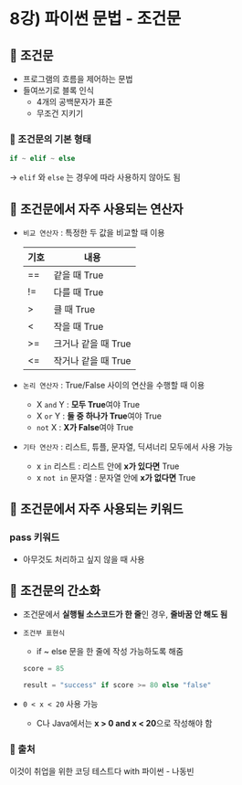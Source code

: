 # 8강) 파이썬 문법 - 조건문

## 📍 조건문

- 프로그램의 흐름을 제어하는 문법
- 들여쓰기로 블록 인식
    - 4개의 공백문자가 표준
    - 무조건 지키기

### 📍 조건문의 기본 형태

```python
if ~ elif ~ else
```

→ `elif` 와 `else` 는 경우에 따라 사용하지 않아도 됨

## 📍 조건문에서 자주 사용되는 연산자

- `비교 연산자` : 특정한 두 값을 비교할 때 이용
    
    | 기호  | 내용            |
    |-----|---------------|
    | ==  | 같을 때 True     |
    | !=  | 다를 때 True     |
    | \>  | 클 때 True      |
    | <   | 작을 때 True     |
    | \>= | 크거나 같을 때 True |
    | <=  | 작거나 같을 때 True |

- `논리 연산자` : True/False 사이의 연산을 수행할 때 이용
    - X `and` Y : **모두 True**여야 True
    - X `or` Y : **둘 중 하나가 True**여야 True
    - `not` X : **X가 False**여야 True

- `기타 연산자` : 리스트, 튜플, 문자열, 딕셔너리 모두에서 사용 가능
    - x `in` 리스트 : 리스트 안에 **x가 있다면** True
    - x `not in` 문자열 : 문자열 안에 **x가 없다면** True

## 📍 조건문에서 자주 사용되는 키워드

### pass 키워드

- 아무것도 처리하고 싶지 않을 때 사용

## 📍 조건문의 간소화

- 조건문에서 **실행될 소스코드가 한 줄**인 경우, **줄바꿈 안 해도 됨**
- `조건부 표현식`
    - if ~ else 문을 한 줄에 작성 가능하도록 해줌
    
    ```python
    score = 85
    
    result = "success" if score >= 80 else "false"
    ```
    
- `0 < x < 20` 사용 가능
    - C나 Java에서는 **x > 0 and x < 20**으로 작성해야 함


### 📍 출처
이것이 취업을 위한 코딩 테스트다 with 파이썬 - 나동빈